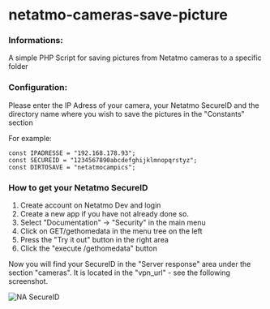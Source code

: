 # netatmo-cameras-save-picture

### Informations:

A simple PHP Script for saving pictures from Netatmo cameras to a specific folder 

### Configuration:

Please enter the IP Adress of your camera, your Netatmo SecureID and the directory name where you wish to save the pictures in the "Constants" section

For example:

	const IPADRESSE = "192.168.178.93"; 
	const SECUREID = "1234567890abcdefghijklmnopqrstyz";
	const DIRTOSAVE = "netatmocampics";

### How to get your Netatmo SecureID

1. Create account on Netatmo Dev and login
1. Create a new app if you have not already done so.
1. Select "Documentation" -> "Security" in the main menu
1. Click on GET/gethomedata in the menu tree on the left 
1. Press the "Try it out" button in the right area
1. Click the "execute /gethomedata" button

Now you will find your SecureID in the "Server response" area under the section "cameras". It is located in the "vpn_url" - see the following screenshot.

![NA SecureID](https://station.cyberninja.de/na-api/screen-na-dev-secureid.png)

